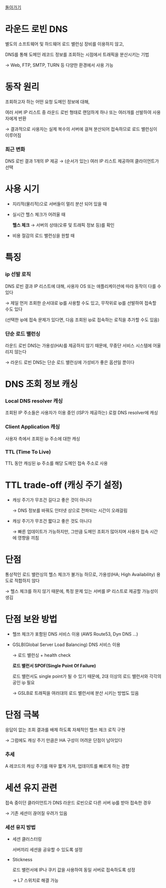 [돌아가기](./README.md)

# 라운드 로빈 DNS

별도의 소프트웨어 및 하드웨어 로드 밸런싱 장비를 이용하지 않고,

DNS를 통해 도메인 레코드 정보를 조회하는 시점에서 트래픽을 분산시키는 기법

→ Web, FTP, SMTP, TURN 등 다양한 환경에서 사용 가능

# 동작 원리

조회하고자 하는 어떤 요청 도메인 정보에 대해, 

여러 서버 IP 리스트 중 라운드 로빈 형태로 랜덤하게 하나 또는 여러개를 선발하여 사용자에게 반환

→ 결과적으로 사용자는 실제 복수의 서버에 걸쳐 분산되어 접속하므로 로드 밸런싱이 이루어짐

### 최근 변화

DNS 로빈 결과 1개의 IP 제공 → (순서가 있는) 여러 IP 리스트 제공하여 클라이언트가 선택

# 사용 시기

- 지리적(물리적)으로 서버들이 멀리 분산 되어 있을 때
- 실시간 헬스 체크가 어려울 때

    **헬스 체크** → 서버의 상태(오류 및 트래픽 정보 등)를 확인

- 비용 절감의 로드 밸런싱을 원할 때

# 특징

### ip 선발 로직

DNS 로빈 결과 IP 리스트에 대해, 사용자 OS 또는 애플리케이션에 따라 동작이 다를 수 있다

→ 제일 먼저 조회한 순서대로 ip를 사용할 수도 있고, 무작위로 ip를 선발하여 접속할 수도 있다

(선택한 ip에 접속 문제가 있다면, 다음 조회된 ip로 접속하는 로직을 추가할 수도 있음)

### 단순 로드 밸런싱

라운드 로빈 DNS는 가용성(HA)를 제공하지 않기 때문에, 무중단 서비스 시스템에 어울리지 않는다

→ 라운드 로빈 DNS는 단순 로드 밸런싱에 가성비가 좋은 옵션일 뿐이다

# DNS 조회 정보 캐싱

### Local DNS resolver 캐싱

조회된 IP 주소들은 사용자가 이용 중인 (ISP가 제공하는) 로컬 DNS resolver에 캐싱

### Client Application 캐싱

사용자 측에서 조회된 ip 주소에 대한 캐싱

### TTL (Time To Live)

TTL 동안 캐싱된 ip 주소를 해당 도메인 접속 주소로 사용

# TTL trade-off (캐싱 주기 설정)

- 캐싱 주기가 무조건 길다고 좋은 것이 아니다

    → DNS 정보를 바꿔도 인터넷 상으로 전파되는 시간이 오래걸림

- 캐싱 주기가 무조건 짧다고 좋은 것도 아니다

    → 빠른 업데이트가 가능하지만, 그만큼 도메인 조회가 많아지며 사용자 접속 시간에 영향을 끼침

# 단점

통상적인 로드 밸런싱의 헬스 체크가 불가능 하므로, 가용성(HA; High Availability) 용도로 적합하지 않다

→ 헬스 체크를 하지 않기 때문에, 특정 문제 있는 서버를 IP 리스트로 제공할 가능성이 생김

# 단점 보완 방법

- 헬쓰 체크가 포함된 DNS 서비스 이용 (AWS Route53, Dyn DNS ...)
- GSLB(Global Server Load Balancing) DNS 서비스 이용

    → 로드 밸런싱 + health check

    **로드 밸런서 SPOF(Single Point Of Failure)**

    로드 밸런서도 single point가 될 수 있기 때문에, 2대 이상의 로드 밸런서와 각각의 공인 ip 필요

    → GSLB로 트래픽을 여러대의 로드 밸런서에 분산 시키는 방법도 있음

# 단점 극복

응답이 없는 조회 결과를 배제 하도록 자체적인 헬쓰 체크 로직 구현

→ 그럼에도 캐싱 주기 만큼은 HA 구성이 어려운 단점이 남아있다

### 추세

A 레코드의 캐싱 주기를 매우 짧게 가져, 업데이트를 빠르게 하는 경향

# 세션 유지 관련

접속 중이던 클라이언트가 DNS 라운드 로빈으로 다른 서버 ip를 받아 접속한 경우

→ 기존 세션이 끊어질 우려가 있음

### 세션 유지 방법

- 세션 클러스터링

    서버끼리 세션을 공유할 수 있도록 설정

- Stickness

    로드 밸런서에 IP나 쿠키 값을 사용하여 동일 서버로 접속하도록 성정

    → L7 스위치로 해결 가능
